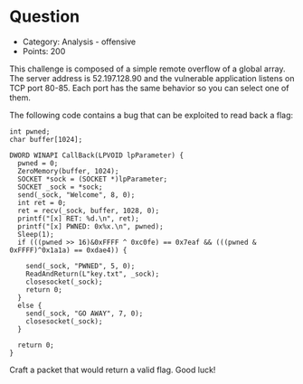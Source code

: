 # Question
* Category: Analysis - offensive
* Points: 200

This challenge is composed of a simple remote overflow of a global array. The server address is 52.197.128.90 and the vulnerable application listens on TCP port 80-85. Each port has the same behavior so you can select one of them.

The following code contains a bug that can be exploited to read back a flag:

```
int pwned;
char buffer[1024];

DWORD WINAPI CallBack(LPVOID lpParameter) {
  pwned = 0;
  ZeroMemory(buffer, 1024);
  SOCKET *sock = (SOCKET *)lpParameter;
  SOCKET _sock = *sock;
  send(_sock, "Welcome", 8, 0);
  int ret = 0;
  ret = recv(_sock, buffer, 1028, 0);  
  printf("[x] RET: %d.\n", ret);
  printf("[x] PWNED: 0x%x.\n", pwned);
  Sleep(1);
  if (((pwned >> 16)&0xFFFF ^ 0xc0fe) == 0x7eaf && (((pwned & 0xFFFF)^0x1a1a) == 0xdae4)) {

    send(_sock, "PWNED", 5, 0);
    ReadAndReturn(L"key.txt", _sock);
    closesocket(_sock);
    return 0;
  }
  else {
    send(_sock, "GO AWAY", 7, 0);
    closesocket(_sock);
  }

  return 0;
}
```

Craft a packet that would return a valid flag. Good luck!
